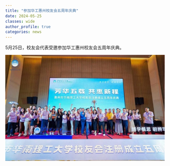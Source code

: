 ```yaml
---
title: "参加华工惠州校友会五周年庆典"
date: 2024-05-25
classes: wide
author_profile: true
categories: news
---
```


5月25日，校友会代表受邀参加华工惠州校友会五周年庆典。

![](/assets/images/20240525.jpg)
